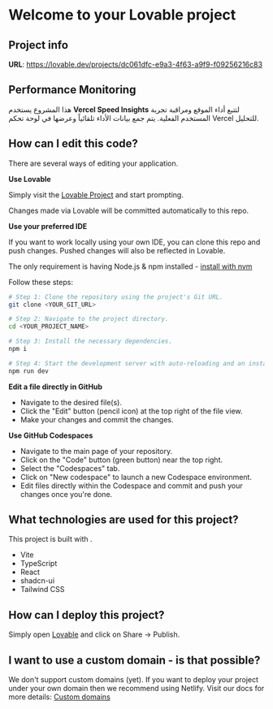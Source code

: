 
# Welcome to your Lovable project

## Project info

**URL**: https://lovable.dev/projects/dc061dfc-e9a3-4f63-a9f9-f09256216c83

## Performance Monitoring

هذا المشروع يستخدم **Vercel Speed Insights** لتتبع أداء الموقع ومراقبة تجربة المستخدم الفعلية. يتم جمع بيانات الأداء تلقائياً وعرضها في لوحة تحكم Vercel للتحليل.

## How can I edit this code?

There are several ways of editing your application.

**Use Lovable**

Simply visit the [Lovable Project](https://lovable.dev/projects/dc061dfc-e9a3-4f63-a9f9-f09256216c83) and start prompting.

Changes made via Lovable will be committed automatically to this repo.

**Use your preferred IDE**

If you want to work locally using your own IDE, you can clone this repo and push changes. Pushed changes will also be reflected in Lovable.

The only requirement is having Node.js & npm installed - [install with nvm](https://github.com/nvm-sh/nvm#installing-and-updating)

Follow these steps:

```sh
# Step 1: Clone the repository using the project's Git URL.
git clone <YOUR_GIT_URL>

# Step 2: Navigate to the project directory.
cd <YOUR_PROJECT_NAME>

# Step 3: Install the necessary dependencies.
npm i

# Step 4: Start the development server with auto-reloading and an instant preview.
npm run dev
```

**Edit a file directly in GitHub**

- Navigate to the desired file(s).
- Click the "Edit" button (pencil icon) at the top right of the file view.
- Make your changes and commit the changes.

**Use GitHub Codespaces**

- Navigate to the main page of your repository.
- Click on the "Code" button (green button) near the top right.
- Select the "Codespaces" tab.
- Click on "New codespace" to launch a new Codespace environment.
- Edit files directly within the Codespace and commit and push your changes once you're done.

## What technologies are used for this project?

This project is built with .

- Vite
- TypeScript
- React
- shadcn-ui
- Tailwind CSS

## How can I deploy this project?

Simply open [Lovable](https://lovable.dev/projects/dc061dfc-e9a3-4f63-a9f9-f09256216c83) and click on Share -> Publish.

## I want to use a custom domain - is that possible?

We don't support custom domains (yet). If you want to deploy your project under your own domain then we recommend using Netlify. Visit our docs for more details: [Custom domains](https://docs.lovable.dev/tips-tricks/custom-domain/)
